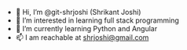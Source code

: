 - 👋 Hi, I’m @git-shrjoshi (Shrikant Joshi)
- 👀 I’m interested in learning full stack programming
- 🌱 I’m currently learning Python and Angular
- 📫 I am reachable at shrjoshi@gmail.com

<!---
git-shrjoshi/git-shrjoshi is a ✨ special ✨ repository because its `README.md` (this file) appears on your GitHub profile.
You can click the Preview link to take a look at your changes.
--->
